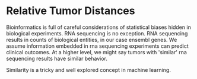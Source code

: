 # Relative Tumor Distances
Bioinformatics is full of careful considerations of statistical biases hidden in biological experiments. RNA sequencing is no exception.  RNA sequencing results in counts of biological entities, in our case ensembl genes.  We assume information embedded in rna sequencing experiments can predict clinical outcomes. At a higher level, we might say tumors with 'similar' rna sequencing results have similar behavior.  

Similarity is a tricky and well explored concept in machine learning.